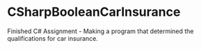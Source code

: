 # CSharpBooleanCarInsurance
Finished C# Assignment - Making a program that determined the qualifications for car insurance.
